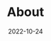 ---
# Leave the homepage title empty to use the site title
title: About
date: 2022-10-24
type: landing

sections:
  - block: hero
    content:
      title: |
        Spherics-Lab at Universidad de O'Higgins
      image:
        filename: welcome.jpg
      text: |
        <br>
        
        Spherics-Lab focuses on using computational tools to study atmospheric, meteorological and climatological phenomena. We work gathering data from automatic weather stations and remote-sensed instruments from satellite and ground-based platforms. Also, we run state-of-the-art numerical simulation models and use model outputs from other research groups. The Spherics-Lab aims to understand global and local patterns in the atmospheric system linked to current and future Earth climate. 
  
  # - block: collection
  #   content:
  #     title: Latest News
  #     subtitle:
  #     text:
  #     count: 5
  #     filters:
  #       author: ''
  #       category: ''
  #       exclude_featured: false
  #       publication_type: ''
  #       tag: ''
  #     offset: 0
  #     order: desc
  #     page_type: post
  #   design:
  #     view: card
  #     columns: '1'
  
  # - block: markdown
  #   content:
  #     title:
  #     subtitle: ''
  #     text:
  #   design:
  #     columns: '1'
  #     background:
  #       image: 
  #         filename: coders.jpg
  #         filters:
  #           brightness: 1
  #         parallax: false
  #         position: center
  #         size: cover
  #         text_color_light: true
  #     spacing:
  #       padding: ['20px', '0', '20px', '0']
  #     css_class: fullscreen
  
  - block: markdown
    content:
      title:
      subtitle:
      text: |
        {{% cta cta_link="./people/" cta_text="Meet the team →" %}}
    design:
      columns: '1'
---